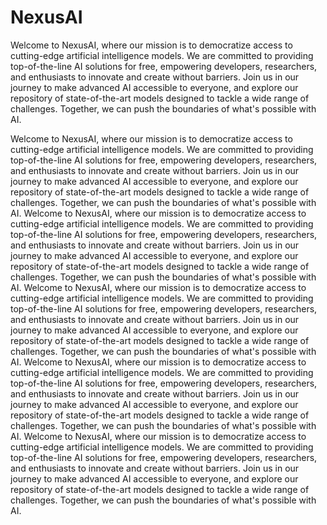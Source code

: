 # NexusAI

Welcome to NexusAI, where our mission is to democratize access to cutting-edge artificial intelligence models. We are committed to providing top-of-the-line AI solutions for free, empowering developers, researchers, and enthusiasts to innovate and create without barriers. Join us in our journey to make advanced AI accessible to everyone, and explore our repository of state-of-the-art models designed to tackle a wide range of challenges. Together, we can push the boundaries of what's possible with AI.

Welcome to NexusAI, where our mission is to democratize access to cutting-edge artificial intelligence models. We are committed to providing top-of-the-line AI solutions for free, empowering developers, researchers, and enthusiasts to innovate and create without barriers. Join us in our journey to make advanced AI accessible to everyone, and explore our repository of state-of-the-art models designed to tackle a wide range of challenges. Together, we can push the boundaries of what's possible with AI.
Welcome to NexusAI, where our mission is to democratize access to cutting-edge artificial intelligence models. We are committed to providing top-of-the-line AI solutions for free, empowering developers, researchers, and enthusiasts to innovate and create without barriers. Join us in our journey to make advanced AI accessible to everyone, and explore our repository of state-of-the-art models designed to tackle a wide range of challenges. Together, we can push the boundaries of what's possible with AI.
Welcome to NexusAI, where our mission is to democratize access to cutting-edge artificial intelligence models. We are committed to providing top-of-the-line AI solutions for free, empowering developers, researchers, and enthusiasts to innovate and create without barriers. Join us in our journey to make advanced AI accessible to everyone, and explore our repository of state-of-the-art models designed to tackle a wide range of challenges. Together, we can push the boundaries of what's possible with AI.
Welcome to NexusAI, where our mission is to democratize access to cutting-edge artificial intelligence models. We are committed to providing top-of-the-line AI solutions for free, empowering developers, researchers, and enthusiasts to innovate and create without barriers. Join us in our journey to make advanced AI accessible to everyone, and explore our repository of state-of-the-art models designed to tackle a wide range of challenges. Together, we can push the boundaries of what's possible with AI.
Welcome to NexusAI, where our mission is to democratize access to cutting-edge artificial intelligence models. We are committed to providing top-of-the-line AI solutions for free, empowering developers, researchers, and enthusiasts to innovate and create without barriers. Join us in our journey to make advanced AI accessible to everyone, and explore our repository of state-of-the-art models designed to tackle a wide range of challenges. Together, we can push the boundaries of what's possible with AI.
